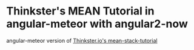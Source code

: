 # Thinkster's MEAN Tutorial in angular-meteor with angular2-now 
angular-meteor version of [Thinkster.io's mean-stack-tutorial](https://thinkster.io/mean-stack-tutorial/)
